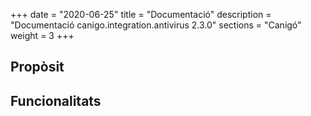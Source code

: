 +++
date        = "2020-06-25"
title       = "Documentació"
description = "Documentació canigo.integration.antivirus 2.3.0"
sections    = "Canigó"
weight      = 3
+++

## Propòsit



## Funcionalitats
